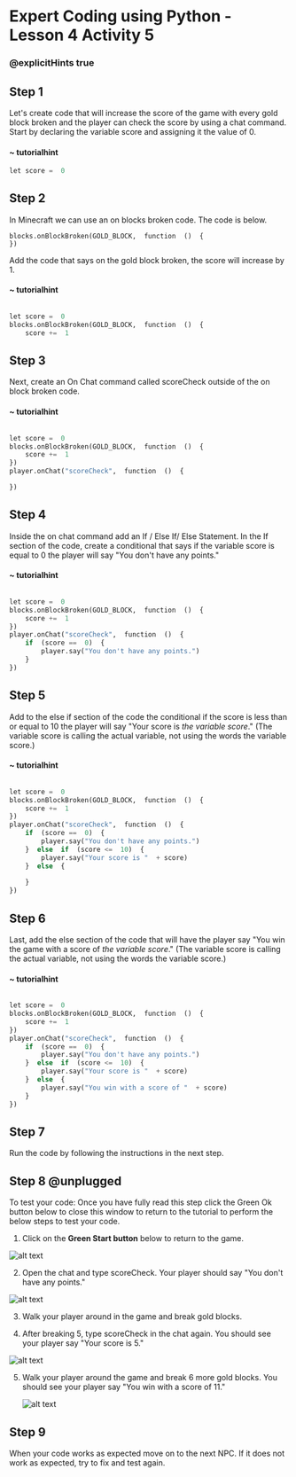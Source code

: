 # Expert Coding using Python - Lesson 4 Activity 5
### @explicitHints true



## Step 1

Let's create code that will increase the score of the game with every gold block broken and the player can check the score by using a chat command.  
Start by declaring the variable score and assigning it the value of 0. 

#### ~ tutorialhint

```python 
let score =  0
```

## Step 2

In Minecraft we can use an on blocks broken code.  The code is below. 

    blocks.onBlockBroken(GOLD_BLOCK,  function  ()  {
    })

Add the code that says on the gold block broken, the score will increase by 1. 

#### ~ tutorialhint

```python 

let score =  0
blocks.onBlockBroken(GOLD_BLOCK,  function  ()  {
	score +=  1

```

## Step 3

Next, create an On Chat command called scoreCheck outside of the on block broken code.  

#### ~ tutorialhint

```python 

let score =  0
blocks.onBlockBroken(GOLD_BLOCK,  function  ()  {
	score +=  1
})
player.onChat("scoreCheck",  function  ()  {

})
```


## Step 4

Inside the on chat command add an If / Else If/ Else Statement.  In the If section of the code, create a conditional that says if the variable score is equal to 0 the player will say "You don't have any points."

#### ~ tutorialhint

```python 

let score =  0
blocks.onBlockBroken(GOLD_BLOCK,  function  ()  {
	score +=  1
})
player.onChat("scoreCheck",  function  ()  {
	if  (score ==  0)  {
		player.say("You don't have any points.")
	}
})
```

## Step 5

Add to the else if section of the code the conditional if the score is less than or equal to 10 the player will say "Your score is *the variable score*." (The variable score is calling the actual variable, not using the words the variable score.)


#### ~ tutorialhint

```python 

let score =  0
blocks.onBlockBroken(GOLD_BLOCK,  function  ()  {
	score +=  1
})
player.onChat("scoreCheck",  function  ()  {
	if  (score ==  0)  {
		player.say("You don't have any points.")
	}  else  if  (score <=  10)  {
		player.say("Your score is "  + score)
	}  else  {
		
	}
})
```

## Step 6

Last, add the else section of the code that will have the player say "You win the game with a score of *the variable score*." (The variable score is calling the actual variable, not using the words the variable score.)


#### ~ tutorialhint

```python 

let score =  0
blocks.onBlockBroken(GOLD_BLOCK,  function  ()  {
	score +=  1
})
player.onChat("scoreCheck",  function  ()  {
	if  (score ==  0)  {
		player.say("You don't have any points.")
	}  else  if  (score <=  10)  {
		player.say("Your score is "  + score)
	}  else  {
		player.say("You win with a score of "  + score)
	}
})
```

## Step 7

Run the code by following the instructions in the next step.


## Step 8 @unplugged

To test your code:
Once you have fully read this step click the Green Ok button below to close this window to return to the tutorial to perform the below steps to test your code.

1. Click on the **Green Start button** below to return to the game.

  

![alt text](https://expertjs.codingcredentials.com/Lesson1/1.1/1.JPG?raw=true  "Start")

2.  Open the chat and type scoreCheck. Your player should say "You don't have any points."
   
   ![alt text](https://expertjs.codingcredentials.com/Lesson4/4.2/4.2.2.png?raw=true  "Code")

3. Walk your player around in the game and break gold blocks.  

4. After breaking 5, type scoreCheck in the chat again. You should see your player say "Your score is 5."
   
  ![alt text](https://expertjs.codingcredentials.com/Lesson4/4.2/4.2.2.b.png?raw=true  "Code")


5. Walk your player around the game and break 6 more gold blocks. You should see your player say "You win with a score of 11."

      ![alt text](https://expertjs.codingcredentials.com/Lesson4/4.2/4.2.2.c.png?raw=true  "Code")
	  
## Step 9

When your code works as expected move on to the next NPC. 
If it does not work as expected, try to fix and test again.